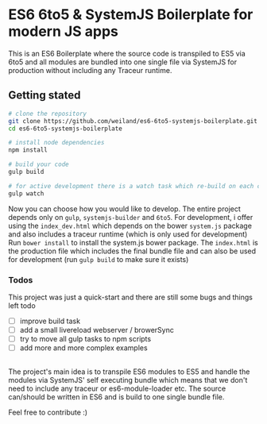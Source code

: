 # ES6 6to5 & SystemJS Boilerplate for modern JS apps

This is an ES6 Boilerplate where the source code is transpiled to ES5 via 6to5 and 
all modules are bundled into one single file via SystemJS for production without including any Traceur runtime.

## Getting stated
```bash
# clone the repository
git clone https://github.com/weiland/es6-6to5-systemjs-boilerplate.git
cd es6-6to5-systemjs-boilerplate

# install node dependencies
npm install

# build your code
gulp build

# for active development there is a watch task which re-build on each change
gulp watch
```

Now you can choose how you would like to develop.
The entire project depends only on `gulp`, `systemjs-builder` and `6to5`.
For development, i offer using the  `index_dev.html` which depends on the bower `system.js` package and
also includes a traceur runtime (which is only used for development)
Run `bower install` to install the system.js bower package.
The `index.html` is the production file which includes the final bundle file and can also be used for development 
(run `gulp build` to make sure it exists)


### Todos
This project was just a quick-start and there are still some bugs and things left todo
- [ ] improve build task 
- [ ] add a small livereload webserver / browerSync
- [ ] try to move all gulp tasks to npm scripts
- [ ] add more and more complex examples

## 
The project's main idea is to transpile  ES6 modules to ES5 and handle the modules via SystemJS' self executing bundle
which means that we don't need to include any traceur or es6-module-loader etc.
The source can/should be written in ES6 and is build to one single bundle file.


Feel free to contribute :)
